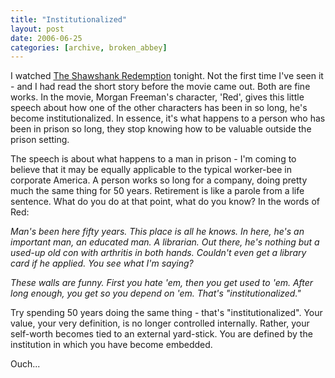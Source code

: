```yaml
---
title: "Institutionalized"
layout: post
date: 2006-06-25
categories: [archive, broken_abbey]
---
```


I watched [The Shawshank Redemption](http://imdb.com/title/tt0111161/) tonight.
Not the first time I've seen it - and I had read the short story before the
movie came out. Both are fine works. In the movie, Morgan Freeman's character,
'Red', gives this little speech about how one of the other characters has been
in so long, he's become institutionalized. In essence, it's what happens to a
person who has been in prison so long, they stop knowing how to be valuable
outside the prison setting.

The speech is about what happens to a man in prison - I'm coming to believe that
it may be equally applicable to the typical worker-bee in corporate America. A
person works so long for a company, doing pretty much the same thing for 50
years. Retirement is like a parole from a life sentence. What do you do at that
point, what do you know? In the words of Red:

_Man's been here fifty years. This place is all he knows. In here, he's an
important man, an educated man. A librarian. Out there, he's nothing but a
used-up old con with arthritis in both hands. Couldn't even get a library card
if he applied. You see what I'm saying?_

_These walls are funny. First you hate 'em, then you get used to 'em. After long
enough, you get so you depend on 'em. That's "institutionalized."_

Try spending 50 years doing the same thing - that's "institutionalized". Your
value, your very definition, is no longer controlled internally. Rather, your
self-worth becomes tied to an external yard-stick. You are defined by the
institution in which you have become embedded.

Ouch...
